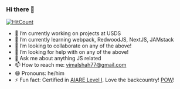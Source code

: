 ### Hi there 👋

[![HitCount](http://hits.dwyl.com/snowcoding/snowcoding.svg)](http://hits.dwyl.com/snowcoding/snowcoding)

- 🔭 I’m currently working on projects at USDS
- 🌱 I’m currently learning webpack, RedwoodJS, NextJS, JAMstack
- 👯 I’m looking to collaborate on any of the above!
- 🤔 I’m looking for help with on any of the above!
- 💬 Ask me about anything JS related
- 📫 How to reach me: vimalshah77@gmail.com
- 😄 Pronouns: he/him
- ⚡ Fun fact: Certified in [AIARE Level I](https://avtraining.org/aiare-level-1/). Love the backcountry! [POW](https://protectourwinters.org/)!

